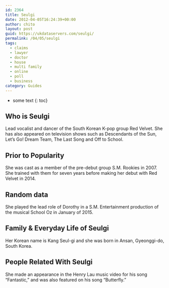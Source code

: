 ```yaml
---
id: 2364
title: Seulgi
date: 2012-04-05T16:24:39+00:00
author: chito
layout: post
guid: https://ukdataservers.com/seulgi/
permalink: /04/05/seulgi
tags:
  - claims
  - lawyer
  - doctor
  - house
  - multi family
  - online
  - poll
  - business
category: Guides
---
```


* some text
{: toc}
          
          
## Who is  Seulgi
                  
                  
                  
Lead vocalist and dancer of the South Korean K-pop group Red Velvet. She has also appeared on television shows such as Descendants of the Sun, Let&#8217;s Go! Dream Team, The Last Song and Off to School. 
                  
                
                
                
## Prior to Popularity 
                  
                  
                  
She was cast as a member of the pre-debut group S.M. Rookies in 2007. She trained with them for seven years before making her debut with Red Velvet in 2014. 
                  
                
                
                
## Random data 
                  
                  
                  
She played the lead role of Dorothy in a S.M. Entertainment production of the musical School Oz in January of 2015.
                  
                
                
                
## Family & Everyday Life of Seulgi
                  
                  
                  
Her Korean name is Kang Seul-gi and she was born in Ansan, Gyeonggi-do, South Korea.
                  
                
                
                
## People Related With  Seulgi
                  
                  
                  
She made an appearance in the Henry Lau music video for his song &#8220;Fantastic,&#8221; and was also featured on his song &#8220;Butterfly.&#8221;
                  
                
              
            
          
          
          
    
    
  
